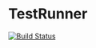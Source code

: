 # TestRunner

[![Build Status](https://travis-ci.org/Zwei1666/TestRunner.jl.svg?branch=master)](https://travis-ci.org/Zwei1666/TestRunner.jl)
